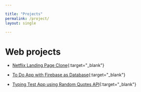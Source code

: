 ```yaml
---

title: "Projects"
permalink: /project/
layout: single

---
```


# Web projects

- [Netflix Landing Page Clone](https://wonderful-swirles-82777c.netlify.app/){:target="_blank"}

- [To Do App with Firebase as Database](https://modest-jackson-662b5c.netlify.app/){:target="_blank"}

- [Typing Test App using Random Quotes API](https://vibrant-goldwasser-57355b.netlify.app){:target="_blank"}